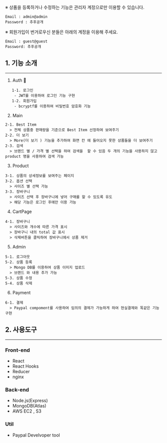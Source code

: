 ※ 상품을 등록하거나 수정하는 기능은 관리자 계정으로만 이용할 수 있습니다.

```
Email : admin@admin
Password : 추후공개
```

※ 회원가입이 번거로우신 분들은 아래의 계정을 이용해 주세요.

```
Email : guest@guest
Password: 추후공개
```

## 1. 기능 소개

---

1. Auth 🔐

```
   1-1. 로그인
    - JWT를 이용하여 로그인 기능 구현
   1-2. 회원가입
    - bcryptf를 이용하여 비밀번호 암호화 기능
```

2. Main

```
2-1. Best Item
  > 전체 상품중 판매량을 기준으로 Best Item 선정하여 보여주기
2-2. 더 보기
  > More(더 보기 ) 기능을 추가하여 화면 칸 에 들어오지 못한 상품들을 더 보여주기
2-3. 검색
  > 브랜드 별 / 가격 별 선택을 하여 검색을  할 수 있음 두 개의 기능을 사용하지 않고 product 명을 사용하여 검색 가능
```

3. Product

```
3-1. 상품의 상세정보를 보여주는 페이지
3-2. 옵션 선택
  > 사이즈 별 선택 가능
3-3. 장바구니
  > 사이즈 선택 후 장바구니에 넣어 구매를 할 수 있도록 유도
  > 해당 기능은 로그인 후에만 이용 가능
```

4. CartPage

```
4-1. 장바구니
  > 사이즈와 개수에 따른 가격 표시
  > 장바구니 내의 total 값 표시
  > 삭제버튼을 클릭하여 장바구니에서 상품 제거
```

5. Admin

```
5-1. 로그아웃
5-2. 상품 등록
  > Mongo DB를 이용하여 상품 이미지 업로드
  > 브랜드 와 내용 추가 가능
5-3. 상품 수정
5-4. 상품 삭제
```

6. Payment

```
6-1. 결제
  > Paypal compoment를 사용하여 임의의 결제가 가능하게 하여 현실결제와 똑같은 기능 구현
```

## 2. 사용도구

---

### Front-end

- React
- React Hooks
- Reducer
- nginx

### Back-end

- Node.js(Express)
- MongoDB(Atlas)
- AWS EC2 , S3

### Util

- Paypal Develvoper tool
